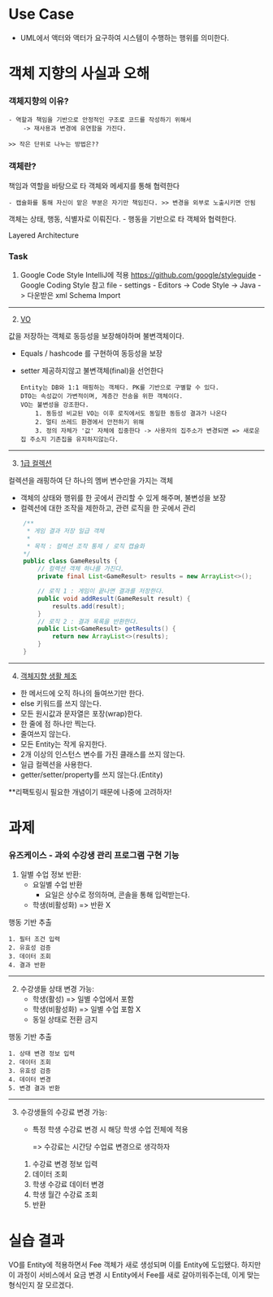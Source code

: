 # Use Case

- UML에서 액터와 액터가 요구하여 시스템이 수행하는 행위를 의미한다.

# 객체 지향의 사실과 오해

### 객체지향의 이유?

    - 역할과 책임을 기반으로 안정적인 구조로 코드를 작성하기 위해서
        -> 재사용과 변경에 유연함을 가진다.

    >> 작은 단위로 나누는 방법은??

### 객체란?

책임과 역할을 바탕으로 타 객체와 메세지를 통해 협력한다

    - 캡슐화를 통해 자신이 맡은 부분은 자기만 책임진다. >> 변경을 외부로 노출시키면 안됨

객체는 상태, 행동, 식별자로 이뤄진다.
    - 행동을 기반으로 타 객체와 협력한다.

Layered Architecture
    

### Task

1. Google Code Style IntelliJ에 적용
    https://github.com/google/styleguide - Google Coding Style 참고
    file - settings - Editors -> Code Style -> Java -> 다운받은 xml Schema Import

---

2. [VO](https://tecoble.techcourse.co.kr/post/2020-06-11-value-object/)

값을 저장하는 객체로 동등성을 보장해야하며 불변객체이다.

- Equals / hashcode 를 구현하여 동등성을 보장
- setter 제공하지않고 불변객체(final)을 선언한다
    
    ```
    Entity는 DB와 1:1 매핑하는 객체다. PK를 기반으로 구별할 수 있다.
    DTO는 속성값이 가변적이며, 계층간 전송을 위한 객체이다.
    VO는 불변성을 강조한다.
        1. 동등성 비교된 VO는 이후 로직에서도 동일한 동등성 결과가 나온다
        2. 멀티 쓰레드 환경에서 안전하기 위해
        3. 정의 자체가 '값' 자체에 집중한다 -> 사용자의 집주소가 변경되면 => 새로운 집 주소지 기존집을 유지하지않는다.
    ```

---

3. [1급 컬렉션](https://f-lab.kr/insight/understanding-and-applying-first-class-collections?gad_source=1&gclid=CjwKCAjwjeuyBhBuEiwAJ3vuoYK-xFTSYwyHPJ9QW6hr6D2l3nr8HVRpkG8F6RrpE3oMBS4KeS1xUBoC0mIQAvD_BwE)

컬렉션을 래핑하여 단 하나의 멤버 변수만을 가지는 객체

- 객체의 상태와 행위를 한 곳에서 관리할 수 있게 해주며, 불변성을 보장 
- 컬렉션에 대한 조작을 제한하고, 관련 로직을 한 곳에서 관리

```java
    /**
     * 게임 결과 저장 일급 객체
     * 
     * 목적 : 컬렉션 조작 통제 / 로직 캡슐화 
    */ 
    public class GameResults {
        // 컬렉션 객체 하나를 가진다.
        private final List<GameResult> results = new ArrayList<>();

        // 로직 1 : 게임이 끝나면 결과를 저장한다.
        public void addResult(GameResult result) {
            results.add(result);
        }
        // 로직 2 : 결과 목록을 반환한다.
        public List<GameResult> getResults() {
            return new ArrayList<>(results);
        }
    }
```

---

4. [객체지향 생활 체조](https://jamie95.tistory.com/99)

- 한 메서드에 오직 하나의 들여쓰기만 한다.
- else 키워드를 쓰지 않는다.
- 모든 원시값과 문자열은 포장(wrap)한다.
- 한 줄에 점 하나만 찍는다.
- 줄여쓰지 않는다.
- 모든 Entity는 작게 유지한다.
- 2개 이상의 인스턴스 변수를 가진 클래스를 쓰지 않는다.
- 일급 컬렉션을 사용한다.
- getter/setter/property를 쓰지 않는다.(Entity)

**리팩토링시 필요한 개념이기 때문에 나중에 고려하자!


# 과제

### **유즈케이스 - 과외 수강생 관리 프로그램 구현 기능**

1. 일별 수업 정보 반환:
    - 요일별 수업 반환
        - 요일은 상수로 정의하며, 콘솔을 통해 입력받는다.
    - 학생(비활성화) => 반환 X

행동 기반 추출

    1. 필터 조건 입력
    2. 유효성 검증
    3. 데이터 조회
    4. 결과 반환

---
2. 수강생들 상태 변경 가능:
    - 학생(활성) => 일별 수업에서 포함
    - 학생(비활성화) => 일별 수업 포함 X
    - 동일 상태로 전환 금지

행동 기반 추출

    1. 상태 변경 정보 입력
    2. 데이터 조회
    3. 유효성 검증
    4. 데이터 변경
    5. 변경 결과 반환

---
3. 수강생들의 수강료 변경 가능:
    - 특정 학생 수강료 변경 시 해당 학생 수업 전체에 적용

        => 수강료는 시간당 수업료 변경으로 생각하자

    1. 수강료 변경 정보 입력
    2. 데이터 조회
    3. 학생 수강료 데이터 변경
    4. 학생 월간 수강료 조회
    5. 반환



# 실습 결과

VO를 Entity에 적용하면서 Fee 객체가 새로 생성되며 이를 Entity에 도입됐다. 하지만 이 과정이 서비스에서 요금 변경 시 Entity에서 Fee를 새로 갈아끼워주는데, 이게 맞는 형식인지 잘 모르겠다.